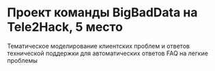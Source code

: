 # Проект команды BigBadData на Tele2Hack, 5 место
Тематическое моделирование клиентских проблем и ответов технической поддержки для автоматических ответов FAQ на легкие проблемы